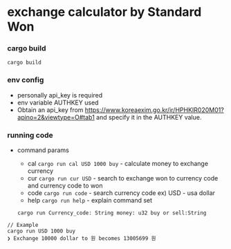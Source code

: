 # exchange calculator by Standard Won

### cargo build

    cargo build

### env config

- personally api_key is required
- env variable AUTHKEY used
- Obtain an api_key from https://www.koreaexim.go.kr/ir/HPHKIR020M01?apino=2&viewtype=O#tab1 and specify it in the AUTHKEY value.

### running code

- command params

  - cal `cargo run cal USD 1000 buy` - calculate money to exchange currency
  - cur `cargo run cur USD` - search to exchange won to currency code and currency code to won
  - code `cargo run code` - search currency code ex) USD - usa dollar
  - help `cargo run help` - explain command set

  `cargo run Currency_code: String money: u32 buy or sell:String`

```
// Example
cargo run USD 1000 buy
❯ Exchange 10000 dollar to 원 becomes 13005699 원
```
